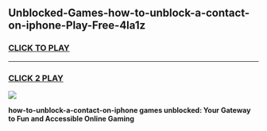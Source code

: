 
## Unblocked-Games-how-to-unblock-a-contact-on-iphone-Play-Free-4la1z
<h3>
<a href="https://premium76.site?title=how-to-unblock-a-contact-on-iphone&ref=21A">CLICK TO PLAY</a></h3>
<hr>

<h3>
<a href="https://premium76.site?title=how-to-unblock-a-contact-on-iphone&ref=21A">CLICK 2 PLAY</a>
  
</h3>

<a href="https://premium76.site?title=how-to-unblock-a-contact-on-iphone&ref=21A"><img src="https://clearcache.store/games.png"></a>


**how-to-unblock-a-contact-on-iphone games unblocked: Your Gateway to Fun and Accessible Online Gaming**
